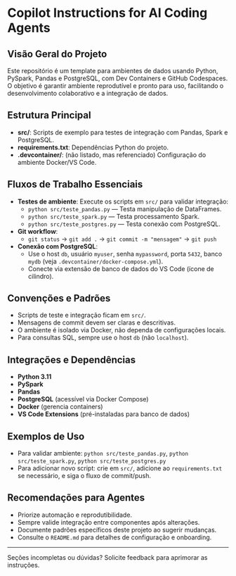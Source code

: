 # Copilot Instructions for AI Coding Agents

## Visão Geral do Projeto
Este repositório é um template para ambientes de dados usando Python, PySpark, Pandas e PostgreSQL, com Dev Containers e GitHub Codespaces. O objetivo é garantir ambiente reprodutível e pronto para uso, facilitando o desenvolvimento colaborativo e a integração de dados.

## Estrutura Principal
- **src/**: Scripts de exemplo para testes de integração com Pandas, Spark e PostgreSQL.
- **requirements.txt**: Dependências Python do projeto.
- **.devcontainer/**: (não listado, mas referenciado) Configuração do ambiente Docker/VS Code.

## Fluxos de Trabalho Essenciais
- **Testes de ambiente**: Execute os scripts em `src/` para validar integração:
  - `python src/teste_pandas.py` — Testa manipulação de DataFrames.
  - `python src/teste_spark.py` — Testa processamento Spark.
  - `python src/teste_postgres.py` — Testa conexão com PostgreSQL.
- **Git workflow**:
  - `git status` → `git add .` → `git commit -m "mensagem"` → `git push`
- **Conexão com PostgreSQL**:
  - Use o host `db`, usuário `myuser`, senha `mypassword`, porta `5432`, banco `mydb` (veja `.devcontainer/docker-compose.yml`).
  - Conecte via extensão de banco de dados do VS Code (ícone de cilindro).

## Convenções e Padrões
- Scripts de teste e integração ficam em `src/`.
- Mensagens de commit devem ser claras e descritivas.
- O ambiente é isolado via Docker, não dependa de configurações locais.
- Para consultas SQL, sempre use o host `db` (não `localhost`).

## Integrações e Dependências
- **Python 3.11**
- **PySpark**
- **Pandas**
- **PostgreSQL** (acessível via Docker Compose)
- **Docker** (gerencia containers)
- **VS Code Extensions** (pré-instaladas para banco de dados)

## Exemplos de Uso
- Para validar ambiente: `python src/teste_pandas.py`, `python src/teste_spark.py`, `python src/teste_postgres.py`
- Para adicionar novo script: crie em `src/`, adicione ao `requirements.txt` se necessário, e siga o fluxo de commit/push.

## Recomendações para Agentes
- Priorize automação e reprodutibilidade.
- Sempre valide integração entre componentes após alterações.
- Documente padrões específicos deste projeto ao sugerir mudanças.
- Consulte o `README.md` para detalhes de configuração e onboarding.

---

Seções incompletas ou dúvidas? Solicite feedback para aprimorar as instruções.
